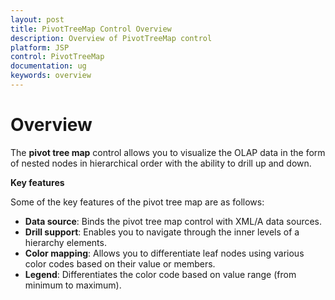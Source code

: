 ```yaml
---
layout: post
title: PivotTreeMap Control Overview 
description: Overview of PivotTreeMap control 
platform: JSP
control: PivotTreeMap
documentation: ug
keywords: overview
---
```


# Overview

The **pivot tree map** control allows you to visualize the OLAP data in the form of nested nodes in hierarchical order with the ability to drill up and down. 

**Key features**

Some of the key features of the pivot tree map are as follows:

* **Data source**: Binds the pivot tree map control with XML/A data sources.
* **Drill support**: Enables you to navigate through the inner levels of a hierarchy elements.
* **Color mapping**: Allows you to differentiate leaf nodes using various color codes based on their value or members.
* **Legend**: Differentiates the color code based on value range (from minimum to maximum).